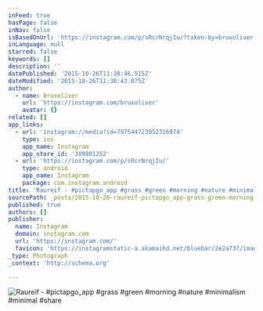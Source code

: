 ```yaml
---
inFeed: true
hasPage: false
inNav: false
isBasedOnUrl: 'https://instagram.com/p/sRcrNrqjIu/?taken-by=bruxoliver'
inLanguage: null
starred: false
keywords: []
description: ''
datePublished: '2015-10-26T11:38:46.515Z'
dateModified: '2015-10-26T11:38:43.075Z'
author:
  - name: bruxoliver
    url: 'https://instagram.com/bruxoliver'
    avatar: {}
related: []
app_links:
  - url: 'instagram://media?id=797544723952316974'
    type: ios
    app_name: Instagram
    app_store_id: '389801252'
  - url: 'https://instagram.com/p/sRcrNrqjIu/'
    type: android
    app_name: Instagram
    package: com.instagram.android
title: 'Raureif - #pictapgo_app #grass #green #morning #nature #minimalism #minimal #share'
sourcePath: _posts/2015-10-26-raureif-pictapgo_app-grass-green-morning-nature-mini.md
published: true
authors: []
publisher:
  name: Instagram
  domain: instagram.com
  url: 'https://instagram.com/'
  favicon: 'https://instagramstatic-a.akamaihd.net/bluebar/2e2a737/images/ico/favicon.ico'
_type: Photograph
_context: 'http://schema.org'

---
```

![Raureif - #pictapgo_app #grass #green #morning #nature #minimalism #minimal #share](https://scontent.cdninstagram.com/hphotos-xpa1/t51.2885-15/e15/10617074_1471412249779827_471760705_n.jpg)